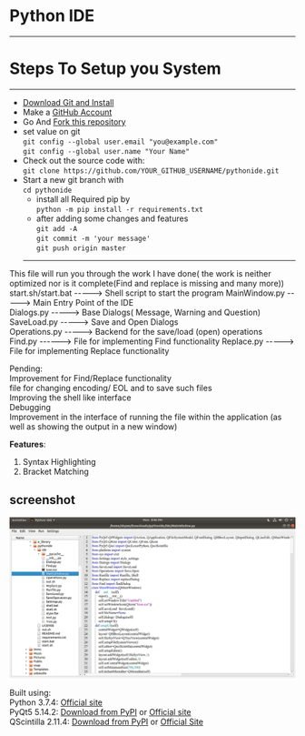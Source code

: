 # Python IDE

---

# Steps To Setup you System

---  
  * [Download Git and Install](https://git-scm.com/downloads 'download & install')  
  * Make a [GitHub Account](https://github.com/join)  
  * Go And [Fork this repository](https://github.com/shyamkumaryadav/pythonide/fork "Python IDE")  
  * set value on git  
  `git config --global user.email "you@example.com"`  
	`git config --global user.name "Your Name"`  
  * Check out the source code with:  
  `git clone https://github.com/YOUR_GITHUB_USERNAME/pythonide.git`  
  * Start a new git branch with  
	`cd pythonide`  
	* install all Required pip by  
	`python -m pip install -r requirements.txt`  
	* after adding some changes and features  
	`git add -A`  
	`git commit -m 'your message'`  
	`git push origin master`
	---


This file will run you through the work I have done( the work is neither optimized nor is it complete(Find and replace is missing and many more)) 
start.sh/start.bat -----> Shell script to start the program 
MainWindow.py -----> Main Entry Point of the IDE  
Dialogs.py -----> Base Dialogs( Message, Warning and Question)  
SaveLoad.py -----> Save and Open Dialogs  
Operations.py -----> Backend for the save/load (open) operations  
Find.py ------> File for implementing Find functionality
Replace.py -----> File for implementing Replace functionality

Pending:  
Improvement for Find/Replace functionality  
file for changing encoding/ EOL and to save such files  
Improving the shell like interface  
Debugging  
Improvement in the interface of running the file within the application (as well as showing the output in a new window)  

<b>Features</b>:
1. Syntax Highlighting
2. Bracket Matching

## screenshot  
![Python IDE Logo](/screenshot/pythonide.png)


Built using:  
Python 3.7.4: 
[Official site](https://www.python.org/)  
PyQt5 5.14.2:
[Download from PyPI](https://pypi.org/project/PyQt5/#files) or [Official site](https://www.riverbankcomputing.com/software/pyqt/download5)  
QScintilla 2.11.4:
[Download from PyPI](https://pypi.org/project/QScintilla/#files) or [Official Site](https://www,riverbankcomputing.com/software/qscintilla/intro)    

